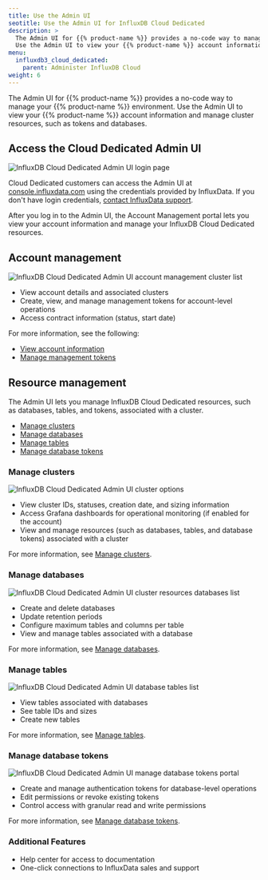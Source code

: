 ```yaml
---
title: Use the Admin UI
seotitle: Use the Admin UI for InfluxDB Cloud Dedicated
description: >
  The Admin UI for {{% product-name %}} provides a no-code way to manage your {{% product-name %}} environment.
  Use the Admin UI to view your {{% product-name %}} account information and manage cluster resources, such as tokens and databases.
menu:
  influxdb3_cloud_dedicated:
    parent: Administer InfluxDB Cloud
weight: 6
---
```


The Admin UI for {{% product-name %}} provides a no-code way to manage your {{% product-name %}} environment.
Use the Admin UI to view your {{% product-name %}} account information and manage cluster resources, such as tokens and databases.

## Access the Cloud Dedicated Admin UI

<img src="/img/influxdb3/cloud-dedicated-admin-ui-login.png" alt="InfluxDB Cloud Dedicated Admin UI login page" />

Cloud Dedicated customers can access the Admin UI at [console.influxdata.com](http://console.influxdata.com) using the credentials provided by InfluxData.
If you don't have login credentials, [contact InfluxData support](https://support.influxdata.com).

After you log in to the Admin UI, the Account Management portal lets you view your account information and manage your InfluxDB Cloud Dedicated resources.

## Account management

<img src="/img/influxdb3/cloud-dedicated-admin-ui-clusters-options.png" alt="InfluxDB Cloud Dedicated Admin UI account management cluster list" />

- View account details and associated clusters
- Create, view, and manage management tokens for account-level operations
- Access contract information (status, start date)

For more information, see the following:

- [View account information](/influxdb3/cloud-dedicated/admin/account/)
- [Manage management tokens](/influxdb3/cloud-dedicated/admin/tokens/)

## Resource management


The Admin UI lets you manage InfluxDB Cloud Dedicated resources, such as databases,
tables, and tokens, associated with a cluster. 

- [Manage clusters](#manage-clusters)
- [Manage databases](#manage-databases)
- [Manage tables](#manage-tables)
- [Manage database tokens](manage-database-tokens)

### Manage clusters

<img src="/img/influxdb3/cloud-dedicated-admin-ui-clusters-options.png" alt="InfluxDB Cloud Dedicated Admin UI cluster options" />

- View cluster IDs, statuses, creation date, and sizing information
- Access Grafana dashboards for operational monitoring (if enabled for the account)
- View and manage resources (such as databases, tables, and database tokens) associated with a cluster

For more information, see [Manage clusters](/influxdb3/cloud-dedicated/admin/clusters/).

### Manage databases

<img src="/img/influxdb3/cloud-dedicated-admin-ui-databases.png" alt="InfluxDB Cloud Dedicated Admin UI cluster resources databases list" />

- Create and delete databases
- Update retention periods
- Configure maximum tables and columns per table
- View and manage tables associated with a database

For more information, see [Manage databases](/influxdb3/cloud-dedicated/admin/databases/).

### Manage tables

<img src="/img/influxdb3/cloud-dedicated-admin-ui-tables.png" alt="InfluxDB Cloud Dedicated Admin UI database tables list" />

- View tables associated with databases
- See table IDs and sizes
- Create new tables

For more information, see [Manage tables](/influxdb3/cloud-dedicated/admin/tables/).

### Manage database tokens

<img src="/img/influxdb3/cloud-dedicated-admin-ui-database-tokens.png" alt="InfluxDB Cloud Dedicated Admin UI manage database tokens portal" />

- Create and manage authentication tokens for database-level operations
- Edit permissions or revoke existing tokens
- Control access with granular read and write permissions

For more information, see [Manage database tokens](/influxdb3/cloud-dedicated/admin/tokens/).

### Additional Features

- Help center for access to documentation 
- One-click connections to InfluxData sales and support
